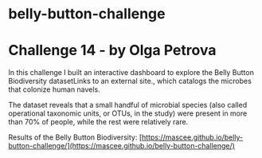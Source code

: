 # belly-button-challenge
# Challenge 14 - by Olga Petrova

In this challenge I built an interactive dashboard to explore the Belly Button Biodiversity datasetLinks to an external site., which catalogs the microbes that colonize human navels.

The dataset reveals that a small handful of microbial species (also called operational taxonomic units, or OTUs, in the study) were present in more than 70% of people, while the rest were relatively rare.


Results of the Belly Button Biodiversity:
[https://mascee.github.io/belly-button-challenge/](https://mascee.github.io/belly-button-challenge/)

